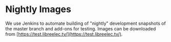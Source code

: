 # Nightly Images

We use Jenkins to automate building of "nightly" development snapshots of the master branch and add-ons for testing. Images can be downloaded from [https://test.libreelec.tv/](https://test.libreelec.tv/).

